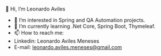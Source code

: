 👋 Hi, I’m Leonardo Aviles

- 👀 I’m interested in Spring and QA Automation projects.
- 🌱 I’m currently learning .Net Core, Spring Boot, Thymeleaf.
- 📫 How to reach me:
-  Linkedin: Leonardo Aviles Meneses
-  E-mail: leonardo.aviles.meneses@gmail.com

<!---
leonardoaviles/leonardoaviles is a ✨ special ✨ repository because its `README.md` (this file) appears on your GitHub profile.
You can click the Preview link to take a look at your changes.
--->

